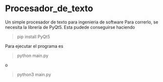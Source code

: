 # Procesador_de_texto
 Un simple procesador de texto para ingenieria de software
 Para correrlo, se necesita la librería de PyQt5. Esta pudede conseguirse haciendo
 > pip install PyQt5

Para ejecutar el programa es

> python main.py

o

>python3 main.py
